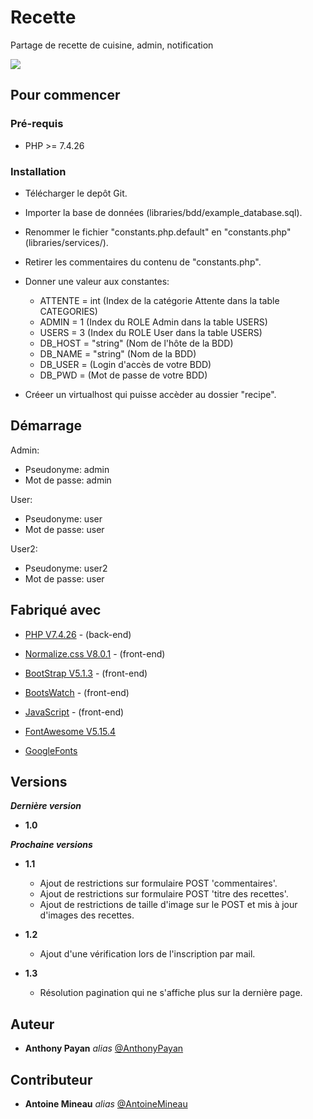 # Recette

Partage de recette de cuisine, admin, notification

<img src="https://user-images.githubusercontent.com/55577599/163473096-80a67e39-105e-4d66-b7f3-c9089066a9ab.gif"/>


## Pour commencer

### Pré-requis

- PHP >= 7.4.26

### Installation


- Télécharger le depôt Git. 

- Importer la base de données (libraries/bdd/example_database.sql).

- Renommer le fichier "constants.php.default" en "constants.php" (libraries/services/).

- Retirer les commentaires du contenu de "constants.php".

- Donner une valeur aux constantes: 

  - ATTENTE = int (Index de la catégorie Attente dans la table CATEGORIES)
  - ADMIN = 1 (Index du ROLE Admin dans la table USERS)
  - USERS = 3 (Index du ROLE User dans la table USERS)
  - DB_HOST = "string" (Nom de l'hôte de la BDD)
  - DB_NAME = "string" (Nom de la BDD)
  - DB_USER = (Login d'accès de votre BDD)
  - DB_PWD  = (Mot de passe de votre BDD)
  
- Créeer un virtualhost qui puisse accèder au dossier "recipe".

## Démarrage

Admin:
- Pseudonyme: admin
- Mot de passe: admin

User:
- Pseudonyme: user
- Mot de passe: user

User2:
- Pseudonyme: user2
- Mot de passe: user


## Fabriqué avec

* [PHP V7.4.26](https://www.php.net/) - (back-end)

* [Normalize.css V8.0.1](https://necolas.github.io/normalize.css/) - (front-end)
* [BootStrap V5.1.3](https://getbootstrap.com/) - (front-end)
* [BootsWatch](https://bootswatch.com/) - (front-end)
* [JavaScript](https://bootswatch.com/) - (front-end)

* [FontAwesome V5.15.4](https://fontawesome.com/)
* [GoogleFonts](https://fonts.google.com/)


## Versions

**_Dernière version_**
- **1.0**

**_Prochaine versions_**
- **1.1** 
  - Ajout de restrictions sur formulaire POST 'commentaires'.
  - Ajout de restrictions sur formulaire POST 'titre des recettes'.
  - Ajout de restrictions de taille d'image sur le POST et mis à jour d'images des recettes. 
  
- **1.2**
  - Ajout d'une vérification lors de l'inscription par mail.

- **1.3**
  - Résolution pagination qui ne s'affiche plus sur la dernière page.
   
## Auteur

* **Anthony Payan** _alias_ [@AnthonyPayan](https://github.com/AnthonyPayan)

## Contributeur

* **Antoine Mineau** _alias_ [@AntoineMineau](https://github.com/AntoineMineau) 

